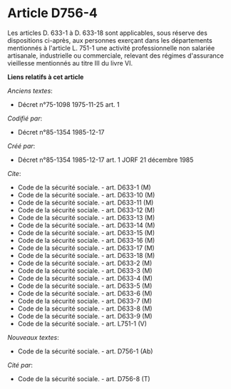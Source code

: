 # Article D756-4

Les articles D. 633-1 à D. 633-18 sont applicables, sous réserve des dispositions ci-après, aux personnes exerçant dans les
départements mentionnés à l'article L. 751-1 une activité professionnelle non salariée artisanale, industrielle ou
commerciale, relevant des régimes d'assurance vieillesse mentionnés au titre III du livre VI.

**Liens relatifs à cet article**

_Anciens textes_:

  - Décret n°75-1098 1975-11-25 art. 1

_Codifié par_:

  - Décret n°85-1354 1985-12-17

_Créé par_:

  - Décret n°85-1354 1985-12-17 art. 1 JORF 21 décembre 1985

_Cite_:

  - Code de la sécurité sociale. - art. D633-1 (M)
  - Code de la sécurité sociale. - art. D633-10 (M)
  - Code de la sécurité sociale. - art. D633-11 (M)
  - Code de la sécurité sociale. - art. D633-12 (M)
  - Code de la sécurité sociale. - art. D633-13 (M)
  - Code de la sécurité sociale. - art. D633-14 (M)
  - Code de la sécurité sociale. - art. D633-15 (M)
  - Code de la sécurité sociale. - art. D633-16 (M)
  - Code de la sécurité sociale. - art. D633-17 (M)
  - Code de la sécurité sociale. - art. D633-18 (M)
  - Code de la sécurité sociale. - art. D633-2 (M)
  - Code de la sécurité sociale. - art. D633-3 (M)
  - Code de la sécurité sociale. - art. D633-4 (M)
  - Code de la sécurité sociale. - art. D633-5 (M)
  - Code de la sécurité sociale. - art. D633-6 (M)
  - Code de la sécurité sociale. - art. D633-7 (M)
  - Code de la sécurité sociale. - art. D633-8 (M)
  - Code de la sécurité sociale. - art. D633-9 (M)
  - Code de la sécurité sociale. - art. L751-1 (V)

_Nouveaux textes_:

  - Code de la sécurité sociale. - art. D756-1 (Ab)

_Cité par_:

  - Code de la sécurité sociale. - art. D756-8 (T)
